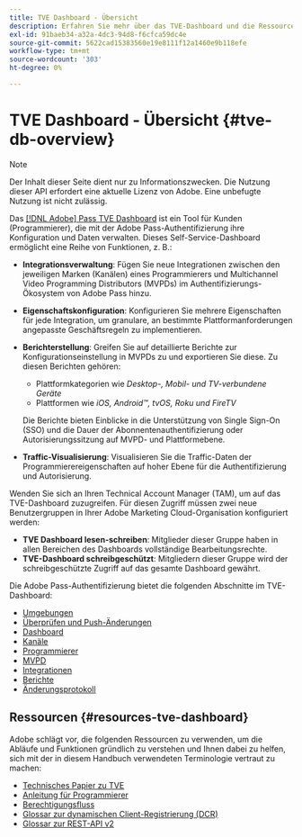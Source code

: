 ```yaml
---
title: TVE Dashboard - Übersicht
description: Erfahren Sie mehr über das TVE-Dashboard und die Ressourcen.
exl-id: 91baeb34-a32a-4dc3-94d8-f6cfca59dc4e
source-git-commit: 5622cad15383560e19e8111f12a1460e9b118efe
workflow-type: tm+mt
source-wordcount: '303'
ht-degree: 0%

---
```


# TVE Dashboard - Übersicht {#tve-db-overview}

>[!NOTE]
>
>Der Inhalt dieser Seite dient nur zu Informationszwecken. Die Nutzung dieser API erfordert eine aktuelle Lizenz von Adobe. Eine unbefugte Nutzung ist nicht zulässig.

Das [[!DNL Adobe] Pass TVE Dashboard](https://experience.adobe.com/pass/authentication) ist ein Tool für Kunden (Programmierer), die mit der Adobe Pass-Authentifizierung ihre Konfiguration und Daten verwalten. Dieses Self-Service-Dashboard ermöglicht eine Reihe von Funktionen, z. B.:

* **Integrationsverwaltung**: Fügen Sie neue Integrationen zwischen den jeweiligen Marken (Kanälen) eines Programmierers und Multichannel Video Programming Distributors (MVPDs) im Authentifizierungs-Ökosystem von Adobe Pass hinzu.

* **Eigenschaftskonfiguration**: Konfigurieren Sie mehrere Eigenschaften für jede Integration, um granulare, an bestimmte Plattformanforderungen angepasste Geschäftsregeln zu implementieren.

* **Berichterstellung**: Greifen Sie auf detaillierte Berichte zur Konfigurationseinstellung in MVPDs zu und exportieren Sie diese. Zu diesen Berichten gehören:
   * Plattformkategorien wie *Desktop-, Mobil- und TV-verbundene Geräte*
   * Plattformen wie *iOS, Android™, tvOS, Roku und FireTV*

  Die Berichte bieten Einblicke in die Unterstützung von Single Sign-On (SSO) und die Dauer der Abonnentenauthentifizierung oder Autorisierungssitzung auf MVPD- und Plattformebene.

* **Traffic-Visualisierung**: Visualisieren Sie die Traffic-Daten der Programmierereigenschaften auf hoher Ebene für die Authentifizierung und Autorisierung.

Wenden Sie sich an Ihren Technical Account Manager (TAM), um auf das TVE-Dashboard zuzugreifen. Für diesen Zugriff müssen zwei neue Benutzergruppen in Ihrer Adobe Marketing Cloud-Organisation konfiguriert werden:

* **TVE Dashboard lesen-schreiben**: Mitglieder dieser Gruppe haben in allen Bereichen des Dashboards vollständige Bearbeitungsrechte.
* **TVE-Dashboard schreibgeschützt**: Mitgliedern dieser Gruppe wird der schreibgeschützte Zugriff auf das gesamte Dashboard gewährt.

Die Adobe Pass-Authentifizierung bietet die folgenden Abschnitte im TVE-Dashboard:

* [Umgebungen](/help/authentication/user-guide-tve-dashboard/tve-dashboard-environments.md)
* [Überprüfen und Push-Änderungen](/help/authentication/user-guide-tve-dashboard/tve-dashboard-review-push-changes.md)
* [Dashboard](/help/authentication/user-guide-tve-dashboard/tve-dashboard-home.md)
* [Kanäle](/help/authentication/user-guide-tve-dashboard/tve-dashboard-channels.md)
* [Programmierer](/help/authentication/user-guide-tve-dashboard/tve-dashboard-programmers.md)
* [MVPD](/help/authentication/user-guide-tve-dashboard/tve-dashboard-mvpds.md)
* [Integrationen](/help/authentication/user-guide-tve-dashboard/tve-dashboard-integrations.md)
* [Berichte](/help/authentication/user-guide-tve-dashboard/tve-dashboard-reports.md)
* [Änderungsprotokoll](/help/authentication/user-guide-tve-dashboard/tve-dashboard-changes-log.md)

## Ressourcen {#resources-tve-dashboard}

Adobe schlägt vor, die folgenden Ressourcen zu verwenden, um die Abläufe und Funktionen gründlich zu verstehen und Ihnen dabei zu helfen, sich mit der in diesem Handbuch verwendeten Terminologie vertraut zu machen:

* [Technisches Papier zu TVE](/help/authentication/kickstart/technical-paper.md)
* [Anleitung für Programmierer](/help/authentication/kickstart/programmer-kickstart-guide.md)
* [Berechtigungsfluss](/help/authentication/integration-guide-programmers/entitlement-flow.md)
* [Glossar zur dynamischen Client-Registrierung (DCR)](/help/authentication/integration-guide-programmers/rest-apis/rest-api-dcr/dynamic-client-registration-glossary.md)
* [Glossar zur REST-API v2](/help/authentication/integration-guide-programmers/rest-apis/rest-api-v2/rest-api-v2-glossary.md)
